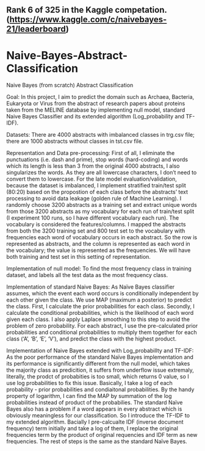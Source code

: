 ## Rank 6 of 325 in the Kaggle competation. (https://www.kaggle.com/c/naivebayes-21/leaderboard)

# Naive-Bayes-Abstract-Classification
Naive Bayes (from scratch) Abstract Classification

Goal: In this project, I aim to predict the domain such as Archaea, Bacteria, Eukaryota or Virus from the abstract of research papers about proteins taken from the MELINE database by implementing null model, standard Naive Bayes Classifier and its extended algorithm (Log_probability and TF-IDF).

Datasets: There are 4000 abstracts with imbalanced classes in trg.csv file; there are 1000 abstracts without classes in tst.csv file.

Representation and Data pre-processing: First of all, I eliminate the punctuations (i.e. dash and prime), stop words (hard-coding) and words which its length is less than 3 from the original 4000 abstracts, I also singularizes the words. As they are all lowercase characters, I don’t need to convert them to lowercase. For the late model evaluation/validation, because the dataset is imbalanced, I implement stratified train/test split (80:20) based on the propostion of each class before the abstracts’ text processing to avoid data leakage (golden rule of Machine Learning). I randomly choose 3200 abstracts as a training set and extract unique words from those 3200 abstracts as my vocabulary for each run of train/test split (I experiment 100 runs, so I have different vocabulary each run). The vocabulary is considered the features/columns. I mapped the abstracts from both the 3200 training set and 800 test set to the vocabulary with frequencies each word of vocabulary occurs in each abstract. So the row is represented as abstracts, and the column is represented as each word in the vocabulary; the value is represented as the frequencies. We will have both training and test set in this setting of representation.

Implementation of null model: To find the most frequency class in training dataset, and labels all the test data as the most frequency class.

Implementation of standard Naive Bayes: As Naïve Bayes classifier assumes, which the event each word occurs is conditionally independent by each other given the class. We use MAP (maximum a posterior) to predict the class. First, I calculate the prior probabilities for each class. Secondly, I calculate the conditional probabilities, which is the likelihood of each word given each class. I also apply Laplace smoothing to this step to avoid the problem of zero probability. For each abstract, I use the pre-calculated prior probabilities and conditional probabilities to multiply them together for each class (‘A’, ‘B’, ‘E’, ‘V’), and predict the class with the highest product.

Implementation of Naive Bayes extended with Log_probabillty and TF-IDF: As the poor performance of the standard Naïve Bayes implementation and its performance is significantly different from the null model, which takes the majority class as predicition, it suffers from underflow issue extremaly, literally, the prodct of probabities is too small, which returns 0 value, so I use log probabilities to fix this issue. Basically, I take a log of each probability - prior probabilities and condiaitonal probabilities. By the handy property of logarithm, I can find the MAP by summation of the log probabilities instead of product of the probabilies. The standard Naïve Bayes also has a problem if a word appears in every abstract which is obviously meaningless for our classification. So I introduce the TF-IDF to my extended algorithm. Bacially I pre-calcualte IDF (inverse document frequency) term initially and take a log of them, I replace the original frequencies term by the product of original requencies and IDF term as new frequencies. The rest of steps is the same as the standard Naïve Bayes.
